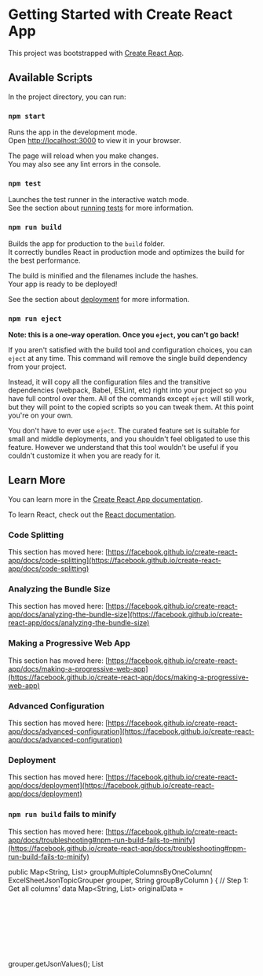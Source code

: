 # Getting Started with Create React App

This project was bootstrapped with [Create React App](https://github.com/facebook/create-react-app).

## Available Scripts

In the project directory, you can run:

### `npm start`

Runs the app in the development mode.\
Open [http://localhost:3000](http://localhost:3000) to view it in your browser.

The page will reload when you make changes.\
You may also see any lint errors in the console.

### `npm test`

Launches the test runner in the interactive watch mode.\
See the section about [running tests](https://facebook.github.io/create-react-app/docs/running-tests) for more information.

### `npm run build`

Builds the app for production to the `build` folder.\
It correctly bundles React in production mode and optimizes the build for the best performance.

The build is minified and the filenames include the hashes.\
Your app is ready to be deployed!

See the section about [deployment](https://facebook.github.io/create-react-app/docs/deployment) for more information.

### `npm run eject`

**Note: this is a one-way operation. Once you `eject`, you can't go back!**

If you aren't satisfied with the build tool and configuration choices, you can `eject` at any time. This command will remove the single build dependency from your project.

Instead, it will copy all the configuration files and the transitive dependencies (webpack, Babel, ESLint, etc) right into your project so you have full control over them. All of the commands except `eject` will still work, but they will point to the copied scripts so you can tweak them. At this point you're on your own.

You don't have to ever use `eject`. The curated feature set is suitable for small and middle deployments, and you shouldn't feel obligated to use this feature. However we understand that this tool wouldn't be useful if you couldn't customize it when you are ready for it.

## Learn More

You can learn more in the [Create React App documentation](https://facebook.github.io/create-react-app/docs/getting-started).

To learn React, check out the [React documentation](https://reactjs.org/).

### Code Splitting

This section has moved here: [https://facebook.github.io/create-react-app/docs/code-splitting](https://facebook.github.io/create-react-app/docs/code-splitting)

### Analyzing the Bundle Size

This section has moved here: [https://facebook.github.io/create-react-app/docs/analyzing-the-bundle-size](https://facebook.github.io/create-react-app/docs/analyzing-the-bundle-size)

### Making a Progressive Web App

This section has moved here: [https://facebook.github.io/create-react-app/docs/making-a-progressive-web-app](https://facebook.github.io/create-react-app/docs/making-a-progressive-web-app)

### Advanced Configuration

This section has moved here: [https://facebook.github.io/create-react-app/docs/advanced-configuration](https://facebook.github.io/create-react-app/docs/advanced-configuration)

### Deployment

This section has moved here: [https://facebook.github.io/create-react-app/docs/deployment](https://facebook.github.io/create-react-app/docs/deployment)

### `npm run build` fails to minify

This section has moved here: [https://facebook.github.io/create-react-app/docs/troubleshooting#npm-run-build-fails-to-minify](https://facebook.github.io/create-react-app/docs/troubleshooting#npm-run-build-fails-to-minify)


public Map<String, List<Object>> groupMultipleColumnsByOneColumn(
ExcelSheetJsonTopicGrouper grouper,
String groupByColumn
) {
// Step 1: Get all columns' data
Map<String, List<Object>> originalData = grouper.getJsonValues();
List<Object> groupKeys = originalData.get(groupByColumn);

    if (groupKeys == null || groupKeys.isEmpty()) {
        return Collections.emptyMap();
    }

    // Step 2: Build grouped index map (e.g., {1: [0, 1], 2: [2]})
    Map<Object, List<Integer>> groupedIndexes = new LinkedHashMap<>();
    for (int i = 0, len = groupKeys.size(); i < len; i++) {
        groupedIndexes.computeIfAbsent(groupKeys.get(i), k -> new ArrayList<>()).add(i);
    }

    // Step 3: Prepare final result
    Map<String, List<Object>> finalGrouped = new LinkedHashMap<>();
    finalGrouped.put(groupByColumn, new ArrayList<>(groupedIndexes.keySet()));

    for (Map.Entry<String, List<Object>> entry : originalData.entrySet()) {
        String column = entry.getKey();
        if (column.equals(groupByColumn)) continue;

        List<Object> columnValues = entry.getValue();
        List<Object> groupedLists = new ArrayList<>(groupedIndexes.size());

        for (List<Integer> indices : groupedIndexes.values()) {
            List<Object> group = new ArrayList<>(indices.size());
            for (int index : indices) {
                group.add(columnValues.get(index));
            }
            groupedLists.add(group);
        }

        finalGrouped.put(column, groupedLists);
    }

    return finalGrouped;
}

